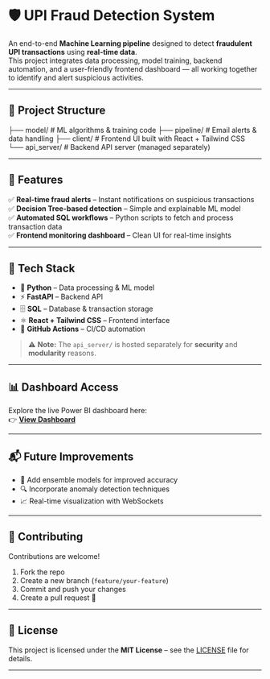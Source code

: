 # 🛡️ UPI Fraud Detection System

An end-to-end **Machine Learning pipeline** designed to detect **fraudulent UPI transactions** using **real-time data**.  
This project integrates data processing, model training, backend automation, and a user-friendly frontend dashboard — all working together to identify and alert suspicious activities.

---

## 📁 Project Structure

├── model/ # ML algorithms & training code
├── pipeline/ # Email alerts & data handling
├── client/ # Frontend UI built with React + Tailwind CSS
└── api_server/ # Backend API server (managed separately)


---

## 🚀 Features

✅ **Real-time fraud alerts** – Instant notifications on suspicious transactions  
✅ **Decision Tree-based detection** – Simple and explainable ML model  
✅ **Automated SQL workflows** – Python scripts to fetch and process transaction data  
✅ **Frontend monitoring dashboard** – Clean UI for real-time insights  

---

## 🧠 Tech Stack

- 🐍 **Python** – Data processing & ML model  
- ⚡ **FastAPI** – Backend API  
- 🗄️ **SQL** – Database & transaction storage  
- ⚛️ **React + Tailwind CSS** – Frontend interface  
- 🤖 **GitHub Actions** – CI/CD automation

> ⚠️ **Note:** The `api_server/` is hosted separately for **security** and **modularity** reasons.

---

## 📊 Dashboard Access

Explore the live Power BI dashboard here:  
👉 [**View Dashboard**](https://app.powerbi.com/view?r=eyJrIjoiNWM4OThmZWMtYTYyNy00NWRhLTg5ZjMtZGNjZDcyNGFjZjIxIiwidCI6IjVlOGZlMWVlLTg5NmYtNDdjZi1iMjFjLTUyMWMxMmJmODViYiJ9)

---

## 📬 Future Improvements
- 🧠 Add ensemble models for improved accuracy  
- 🔍 Incorporate anomaly detection techniques  
- 📈 Real-time visualization with WebSockets  

---

## 🤝 Contributing

Contributions are welcome!  
1. Fork the repo  
2. Create a new branch (`feature/your-feature`)  
3. Commit and push your changes  
4. Create a pull request 🚀

---

## 📜 License

This project is licensed under the **MIT License** – see the [LICENSE](./LICENSE) file for details.

---
